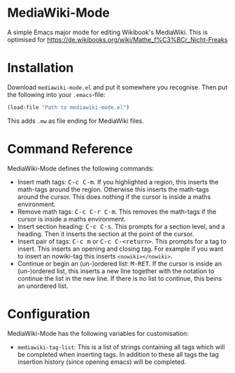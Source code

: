 # MediaWiki-Mode
A simple Emacs major mode for editing Wikibook's MediaWiki. This is optimised for https://de.wikibooks.org/wiki/Mathe_f%C3%BCr_Nicht-Freaks

# Installation
Download `mediawiki-mode.el` and put it somewhere you recognise. Then put the
following into your `.emacs`-file:
```lisp
(load-file "Path to mediawiki-mode.el")
```

This adds `.mw` as file ending for MediaWiki files.

# Command Reference
MediaWiki-Mode defines the following commands:

* Insert math tags: <kbd>C-c C-m</kbd>. If you highlighted a region, this
  inserts the math-tags around the region. Otherwise this inserts the
  math-tags around the cursor. This does nothing if the cursor is inside a
  maths environment.
* Remove math tags: <kbd>C-c C-r C-m</kbd>. This removes the math-tags if the
  cursor is inside a maths environment.
* Insert section heading: <kbd>C-c C-s</kbd>. This prompts for a section level,
  and a heading. Then it inserts the section at the point of the cursor.
* Insert pair of tags: <kbd>C-c m</kbd> or <kbd>C-c C-&lt;return&gt;</kbd>. This prompts for a tag to
  insert. This inserts an opening and closing tag. For example if you want to
  insert an nowiki-tag this inserts ```<nowiki></nowiki>```.
* Continue or begin an (un-)ordered list: <kbd>M-RET</kbd>. If the cursor is
  inside an (un-)ordered list, this inserts a new line together with the notation to
  continue the list in the new line. If there is no list to continue, this
  beins an unordered list.

# Configuration
MediaWiki-Mode has the following variables for customisation:

* ```mediawiki-tag-list```: This is a list of strings containing all tags
  which will be completed when inserting tags. In addition to these all tags
  the tag insertion history (since opening emacs) will be completed.
